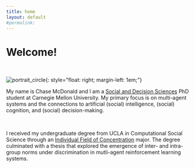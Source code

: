 ```yaml
---
title: home
layout: default
#permalink:
---
```





# Welcome!
<br/>

![portrait_circle](/images/portrait_circle.png){: style="float: right; margin-left: 1em;"}


My name is Chase McDonald and I am a [Social and Decision Sciences](https://www.cmu.edu/dietrich/sds/) PhD student at Carnegie Mellon University. My primary focus is on multi-agent systems and the connections to artificial (social) intelligence, (social) cognition, and (social) decision-making.

<br/>

I received my undergraduate degree from UCLA in Computational Social Science through an [Individual Field of Concentration](http://www.honors.ucla.edu/other-programs/design-your-own-major/#) major. The degree culminated with a thesis that explored the emergence of inter- and intra-group norms under discrimination in mutli-agent reinforcement learning systems.  <br/>
